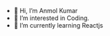 - 👋 Hi, I’m Anmol Kumar
- 👀 I’m interested in Coding.
- 🌱 I’m currently learning Reactjs

<!---
Anmol-Kumar-192001/Anmol-Kumar-192001 is a ✨ special ✨ repository because its `README.md` (this file) appears on your GitHub profile.
You can click the Preview link to take a look at your changes.
--->
